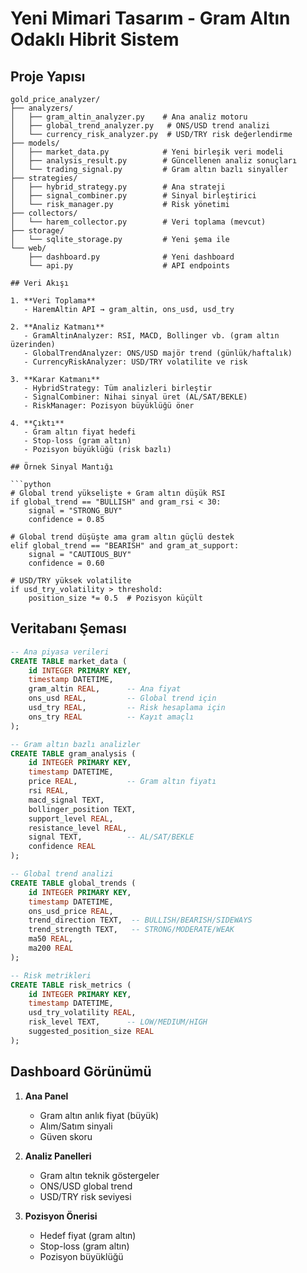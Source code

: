 # Yeni Mimari Tasarım - Gram Altın Odaklı Hibrit Sistem

## Proje Yapısı

```
gold_price_analyzer/
├── analyzers/
│   ├── gram_altin_analyzer.py    # Ana analiz motoru
│   ├── global_trend_analyzer.py   # ONS/USD trend analizi
│   └── currency_risk_analyzer.py  # USD/TRY risk değerlendirme
├── models/
│   ├── market_data.py            # Yeni birleşik veri modeli
│   ├── analysis_result.py        # Güncellenen analiz sonuçları
│   └── trading_signal.py         # Gram altın bazlı sinyaller
├── strategies/
│   ├── hybrid_strategy.py        # Ana strateji
│   ├── signal_combiner.py        # Sinyal birleştirici
│   └── risk_manager.py           # Risk yönetimi
├── collectors/
│   └── harem_collector.py        # Veri toplama (mevcut)
├── storage/
│   └── sqlite_storage.py         # Yeni şema ile
└── web/
    ├── dashboard.py              # Yeni dashboard
    └── api.py                    # API endpoints

## Veri Akışı

1. **Veri Toplama**
   - HaremAltin API → gram_altin, ons_usd, usd_try

2. **Analiz Katmanı**
   - GramAltinAnalyzer: RSI, MACD, Bollinger vb. (gram altın üzerinden)
   - GlobalTrendAnalyzer: ONS/USD majör trend (günlük/haftalık)
   - CurrencyRiskAnalyzer: USD/TRY volatilite ve risk

3. **Karar Katmanı**
   - HybridStrategy: Tüm analizleri birleştir
   - SignalCombiner: Nihai sinyal üret (AL/SAT/BEKLE)
   - RiskManager: Pozisyon büyüklüğü öner

4. **Çıktı**
   - Gram altın fiyat hedefi
   - Stop-loss (gram altın)
   - Pozisyon büyüklüğü (risk bazlı)

## Örnek Sinyal Mantığı

```python
# Global trend yükselişte + Gram altın düşük RSI
if global_trend == "BULLISH" and gram_rsi < 30:
    signal = "STRONG_BUY"
    confidence = 0.85

# Global trend düşüşte ama gram altın güçlü destek
elif global_trend == "BEARISH" and gram_at_support:
    signal = "CAUTIOUS_BUY"  
    confidence = 0.60
    
# USD/TRY yüksek volatilite
if usd_try_volatility > threshold:
    position_size *= 0.5  # Pozisyon küçült
```

## Veritabanı Şeması

```sql
-- Ana piyasa verileri
CREATE TABLE market_data (
    id INTEGER PRIMARY KEY,
    timestamp DATETIME,
    gram_altin REAL,      -- Ana fiyat
    ons_usd REAL,         -- Global trend için
    usd_try REAL,         -- Risk hesaplama için
    ons_try REAL          -- Kayıt amaçlı
);

-- Gram altın bazlı analizler
CREATE TABLE gram_analysis (
    id INTEGER PRIMARY KEY,
    timestamp DATETIME,
    price REAL,           -- Gram altın fiyatı
    rsi REAL,
    macd_signal TEXT,
    bollinger_position TEXT,
    support_level REAL,
    resistance_level REAL,
    signal TEXT,          -- AL/SAT/BEKLE
    confidence REAL
);

-- Global trend analizi
CREATE TABLE global_trends (
    id INTEGER PRIMARY KEY,
    timestamp DATETIME,
    ons_usd_price REAL,
    trend_direction TEXT,  -- BULLISH/BEARISH/SIDEWAYS
    trend_strength TEXT,   -- STRONG/MODERATE/WEAK
    ma50 REAL,
    ma200 REAL
);

-- Risk metrikleri
CREATE TABLE risk_metrics (
    id INTEGER PRIMARY KEY,
    timestamp DATETIME,
    usd_try_volatility REAL,
    risk_level TEXT,      -- LOW/MEDIUM/HIGH
    suggested_position_size REAL
);
```

## Dashboard Görünümü

1. **Ana Panel**
   - Gram altın anlık fiyat (büyük)
   - Alım/Satım sinyali
   - Güven skoru

2. **Analiz Panelleri**
   - Gram altın teknik göstergeler
   - ONS/USD global trend
   - USD/TRY risk seviyesi

3. **Pozisyon Önerisi**
   - Hedef fiyat (gram altın)
   - Stop-loss (gram altın)
   - Pozisyon büyüklüğü